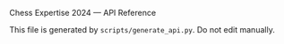 Chess Expertise 2024 — API Reference

This file is generated by `scripts/generate_api.py`. Do not edit manually.
